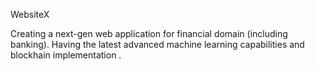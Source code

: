 WebsiteX

Creating a next-gen web application for financial domain (including banking). Having the latest advanced machine learning capabilities 
and blockhain implementation .

